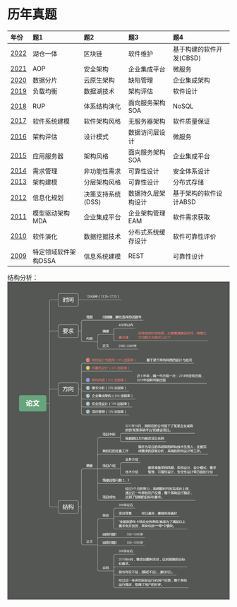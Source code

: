 # 历年真题

|年份|题1|题2|题3|题4|
|:--|:--|:--|:--|:--|
|[2022](./2022.html)|湖仓一体|区块链|软件维护|基于构建的软件开发(CBSD)|
|[2021](./2021.html)|AOP|安全架构|企业集成平台|微服务|
|[2020](./2020.html)|数据分片|云原生架构|缺陷管理|企业集成架构|
|[2019](./2019.html)|负载均衡|数据湖技术|架构评估|软件设计|
|[2018](./2018.html)|RUP|体系结构演化|面向服务架构SOA|NoSQL|
|[2017](./2017.html)|软件系统建模|软件架构风格|无服务器架构|软件质量保证|
|[2016](./2016.html)|架构评估|设计模式|数据访问层设计|微服务|
|[2015](./2015.html)|应用服务器|架构风格|面向服务架构SOA|企业集成平台|
|[2014](./2014.html)|需求管理|非功能性需求|可靠性设计|安全体系设计|
|[2013](./2013.html)|架构建模|分层架构风格|可靠性设计|分布式存储|
|[2012](./2012.html)|信息化规划|决策支持系统(DSS)|数据持久层架构设计|基于架构的软件设计ABSD|
|[2011](./2011.html)|模型驱动架构MDA|企业集成平台|企业架构管理EAM|软件需求获取|
|[2010](./2010.html)|软件演化|数据挖掘技术|分布式系统缓存设计|软件可靠性评价|
|[2009](./2009.html)|特定领域软件架构DSSA|信息系统建模|REST|可靠性设计|


结构分析：
![](../论文结构分析.png)